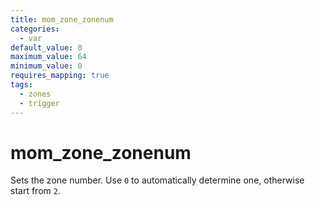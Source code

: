 ```yaml
---
title: mom_zone_zonenum
categories:
  - var
default_value: 0
maximum_value: 64
minimum_value: 0
requires_mapping: true
tags:
  - zones
  - trigger
---
```


# mom_zone_zonenum

Sets the zone number. Use `0` to automatically determine one, otherwise start from `2`.

